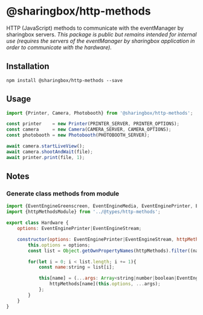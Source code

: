 # @sharingbox/http-methods

HTTP (JavaScript) methods to communicate with the eventManager by sharingbox servers.
*This package is public but remains intended for internal use (requires the servers of the eventManager by sharingbox application in order to communicate with the hardware).*

## Installation

```
npm install @sharingbox/http-methods --save
```
## Usage

```js
import {Printer, Camera, Photobooth} from '@sharingbox/http-methods';

const printer    = new Printer(PRINTER_SERVER, PRINTER_OPTIONS);
const camera     = new Camera(CAMERA_SERVER, CAMERA_OPTIONS);
const photobooth = new Photobooth(PHOTOBOOTH_SERVER);

await camera.startLiveView();
await camera.shootAndWait(file);
await printer.print(file, 1);

```
## Notes
### Generate class methods from module

```javascript
import {EventEngineGreenscreen, EventEngineMedia, EventEnginePrinter, EventEngineStream} from '../@types/event-engine';
import {httpMethodsModule} from '../@types/http-methods';

export class Hardware {
	options: EventEnginePrinter|EventEngineStream;

	constructor(options: EventEnginePrinter|EventEngineStream, httpMethods: httpMethodsModule){
		this.options = options;
		const list = Object.getOwnPropertyNames(httpMethods).filter((name) => typeof httpMethods[name] === 'function');

		for(let i = 0; i < list.length; i += 1){
			const name:string = list[i];

			this[name] = (...args: Array<string|number|boolean|EventEngineMedia|EventEngineGreenscreen>) => {
				httpMethods[name](this.options, ...args);
			};
		}
	}
}
```
